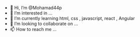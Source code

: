 - 👋 Hi, I’m @Mohamad44p
- 👀 I’m interested in ...
- 🌱 I’m currently learning html, css , javascript, react , Angular 
- 💞️ I’m looking to collaborate on ...
- 📫 How to reach me ...

<!---
Mohamad44p/Mohamad44p is a ✨ special ✨ repository because its `README.md` (this file) appears on your GitHub profile.
You can click the Preview link to take a look at your changes.
--->
